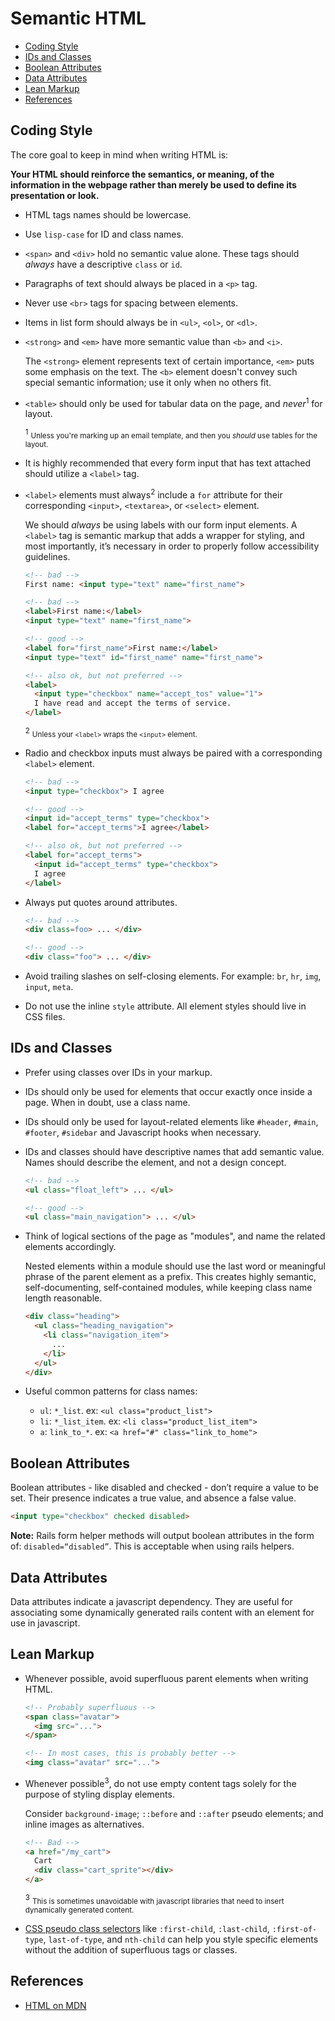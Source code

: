 # Semantic HTML

*   [Coding Style](#coding-style)
*   [IDs and Classes](#ids-and-classes)
*   [Boolean Attributes](#boolean-attributes)
*   [Data Attributes](#data-attributes)
*   [Lean Markup](#lean-markup)
*   [References](#references)

## Coding Style

The core goal to keep in mind when writing HTML is:

**Your HTML should reinforce the semantics, or meaning, of the information in the webpage rather than merely be used to define its presentation or look.**

*   HTML tags names should be lowercase.

*   Use `lisp-case` for ID and class names.

*   `<span>` and `<div>` hold no semantic value alone. These tags should _always_ have a descriptive `class` or `id`.

*   Paragraphs of text should always be placed in a `<p>` tag.

*   Never use `<br>` tags for spacing between elements.

*   Items in list form should always be in `<ul>`, `<ol>`, or `<dl>`.

*   `<strong>` and `<em>` have more semantic value than `<b>` and `<i>`.

    The `<strong>` element represents text of certain importance, `<em>` puts some emphasis on the text.
    The `<b>` element doesn't convey such special semantic information; use it only when no others fit.

*   `<table>` should only be used for tabular data on the page, and _never_<sup>1</sup> for layout.

    <sup>1</sup> <small>Unless you're marking up an email template, and then you _should_ use tables for the layout.</small>

*   It is highly recommended that every form input that has text attached should utilize a `<label>` tag.

*   `<label>` elements must always<sup>2</sup> include a `for` attribute for their corresponding `<input>`, `<textarea>`, or `<select>` element.

    We should ​*always*​ be using labels with our form input elements.
    A `<label>` tag is semantic markup that adds a wrapper for styling, and most importantly, it’s necessary in order to properly follow accessibility guidelines.

    ```html
    <!-- bad -->
    First name: <input type="text" name="first_name">

    <!-- bad -->
    <label>First name:</label>
    <input type="text" name="first_name">

    <!-- good -->
    <label for="first_name">First name:</label>
    <input type="text" id="first_name" name="first_name">

    <!-- also ok, but not preferred -->
    <label>
      <input type="checkbox" name="accept_tos" value="1">
      I have read and accept the terms of service.
    </label>
    ```

    <sup>2</sup> <small>Unless your `<label>` wraps the `<input>` element.</small>

*   Radio and checkbox inputs must always be paired with a corresponding `<label>` element.

    ```html
    <!-- bad -->
    <input type="checkbox"> I agree

    <!-- good -->
    <input id="accept_terms" type="checkbox">
    <label for="accept_terms">I agree</label>

    <!-- also ok, but not preferred -->
    <label for="accept_terms">
      <input id="accept_terms" type="checkbox">
      I agree
    </label>
    ```

*   Always put quotes around attributes.

    ```html
    <!-- bad -->
    <div class=foo> ... </div>

    <!-- good -->
    <div class="foo"> ... </div>
    ```

*   Avoid trailing slashes on self-closing elements. For example: `br`, `hr`, `img`, `input`, `meta`.

*   Do not use the inline `style` attribute. All element styles should live in CSS files.

## IDs and Classes

*   Prefer using classes over IDs in your markup.

*   IDs should only be used for elements that occur exactly once inside a page. When in doubt, use a class name.

*   IDs should only be used for layout-related elements like `#header`, `#main`, `#footer`, `#sidebar` and Javascript hooks when necessary.

*   IDs and classes should have descriptive names that add semantic value. Names should describe the element, and not a design concept.

    ```html
    <!-- bad -->
    <ul class="float_left"> ... </ul>

    <!-- good -->
    <ul class="main_navigation"> ... </ul>
    ```

*   Think of logical sections of the page as "modules", and name the related elements accordingly.

    Nested elements within a module should use the last word or meaningful phrase of the parent element as a prefix.
    This creates highly semantic, self-documenting, self-contained modules, while keeping class name length reasonable.

    ```html
    <div class="heading">
      <ul class="heading_navigation">
        <li class="navigation_item">
          ...
        </li>
      </ul>
    </div>
    ```

*   Useful common patterns for class names:
    *   `ul`: `*_list`. ex: `<ul class="product_list">`
    *   `li`: `*_list_item`. ex: `<li class="product_list_item">`
    *   `a`: `link_to_*`. ex: `<a href="#" class="link_to_home">`

## Boolean Attributes

Boolean attributes - like disabled and checked - don’t require a value to be set.
Their presence indicates a true value, and absence a false value.

```html
<input type="checkbox" checked disabled>
````

**Note:**
Rails form helper methods will output boolean attributes in the form of: `disabled=“disabled”`.
This is acceptable when using rails helpers.

## Data Attributes

Data attributes indicate a javascript dependency. They are useful for associating some dynamically generated rails
content with an element for use in javascript.

## Lean Markup

*   Whenever possible, avoid superfluous parent elements when writing HTML.

    ```html
    <!-- Probably superfluous -->
    <span class="avatar">
      <img src="...">
    </span>

    <!-- In most cases, this is probably better -->
    <img class="avatar" src="...">
    ```

*   Whenever possible<sup>3</sup>, do not use empty content tags solely for the purpose of styling display elements.

    Consider `background-image`; `::before` and `::after` pseudo elements; and inline images as alternatives.

    ```html
    <!-- Bad -->
    <a href="/my_cart">
      Cart
      <div class="cart_sprite"></div>
    </a>
    ```

    <sup>3</sup> <small>This is sometimes unavoidable with javascript libraries that need to insert dynamically generated content.</small>

*   [CSS pseudo class selectors](https://developer.mozilla.org/en-US/docs/Web/CSS/Pseudo-classes)
    like `:first-child`, `:last-child`, `:first-of-type`, `last-of-type`, and `nth-child`
    can help you style specific elements without the addition of superfluous tags or classes.

## References

*   [HTML on MDN](https://developer.mozilla.org/en-US/docs/Web/HTML)
